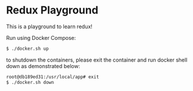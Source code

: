 # Redux Playground

This is a playground to learn redux!

Run using Docker Compose:
```bash
$ ./docker.sh up
```

to shutdown the containers, please exit the container and run docker shell down as demonstrated below:
```bash
root@db189ed31:/usr/local/app# exit
$ ./docker.sh down
``` 